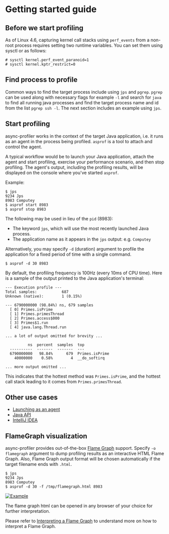# Getting started guide

## Before we start profiling
As of Linux 4.6, capturing kernel call stacks using `perf_events` from a non-root
process requires setting two runtime variables. You can set them using
sysctl or as follows:

```
# sysctl kernel.perf_event_paranoid=1
# sysctl kernel.kptr_restrict=0
```

## Find process to profile
Common ways to find the target process include using `jps` and `pgrep`. `pgrep` can be used
along with necessary flags for example `-l` and search for `java` to find all running java
processes and find the target process name and id from the list `pgrep ssh -l`. The next 
section includes an example using `jps`.

## Start profiling
async-profiler works in the context of the target Java application,
i.e. it runs as an agent in the process being profiled.
`asprof` is a tool to attach and control the agent.

A typical workflow would be to launch your Java application, attach
the agent and start profiling, exercise your performance scenario, and
then stop profiling. The agent's output, including the profiling results, will
be displayed on the console where you've started `asprof`.

Example:

```
$ jps
9234 Jps
8983 Computey
$ asprof start 8983
$ asprof stop 8983
```

The following may be used in lieu of the `pid` (8983):

- The keyword `jps`, which will use the most recently launched Java process.
- The application name as it appears in the `jps` output: e.g. `Computey`

Alternatively, you may specify `-d` (duration) argument to profile
the application for a fixed period of time with a single command.

```
$ asprof -d 30 8983
```

By default, the profiling frequency is 100Hz (every 10ms of CPU time).
Here is a sample of the output printed to the Java application's terminal:

```
--- Execution profile ---
Total samples:           687
Unknown (native):        1 (0.15%)

--- 6790000000 (98.84%) ns, 679 samples
  [ 0] Primes.isPrime
  [ 1] Primes.primesThread
  [ 2] Primes.access$000
  [ 3] Primes$1.run
  [ 4] java.lang.Thread.run

... a lot of output omitted for brevity ...

          ns  percent  samples  top
  ----------  -------  -------  ---
  6790000000   98.84%      679  Primes.isPrime
    40000000    0.58%        4  __do_softirq

... more output omitted ...
```

This indicates that the hottest method was `Primes.isPrime`, and the hottest
call stack leading to it comes from `Primes.primesThread`.

## Other use cases

* [Launching as an agent](https://github.com/async-profiler/async-profiler/blob/master/docs/OtherUseCases.md#launching-as-an-agent)
* [Java API](https://github.com/async-profiler/async-profiler/blob/master/docs/OtherUseCases.md#using-java-api)
* [IntelliJ IDEA](https://github.com/async-profiler/async-profiler/blob/master/docs/OtherUseCases.md#intellij-idea)

## FlameGraph visualization

async-profiler provides out-of-the-box [Flame Graph](https://github.com/BrendanGregg/FlameGraph) support.
Specify `-o flamegraph` argument to dump profiling results as an interactive HTML Flame Graph.
Also, Flame Graph output format will be chosen automatically if the target filename ends with `.html`.

```
$ jps
9234 Jps
8983 Computey
$ asprof -d 30 -f /tmp/flamegraph.html 8983
```

[![Example](https://github.com/async-profiler/async-profiler/blob/master/demo/flamegraph.png)](https://htmlpreview.github.io/?https://github.com/async-profiler/async-profiler/blob/master/demo/flamegraph.html)

The flame graph html can be opened in any browser of your choice for further interpretation.

Please refer to 
[Interpreting a Flame Graph](https://github.com/async-profiler/async-profiler/blob/master/docs/FlamegraphInterpretation.md)
to understand more on how to interpret a Flame Graph.

